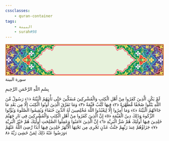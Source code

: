 ```yaml
---
cssclasses:
    - quran-container
tags:
    - البينة
    - surah#98
---
```

<div class="quran-container">
<span class="second-border"></span>
<span class="border"></span>
<div class="head-container">
<img src="https://raw.githubusercontent.com/LORDyyyyy/obsidian-the_quran_vault/main/The%20Quran%20Vault/src/webview/surah_head.png" height=100>
<div class="surah-name">
<span class="surah-name-fnt">سورة البينة</span>
</div>
</div>
<div class="quran-content">
<div class="name-of-god"> <p> بِسْمِ اللَّهِ الرَّحْمَنِ الرَّحِيمِ </p></div>
<p>
<span class="sign" id="f1">لَمْ يَكُنِ الَّذِينَ كَفَرُوا مِنْ أَهْلِ الْكِتَبِ وَالْمُشْرِكِينَ مُنفَكِّينَ حَتَّى تَأْتِيَهُمُ الْبَيِّنَةُ <span>﴿</span>١<span>﴾</span></span>
<span class="sign" id="f2">رَسُولٌ مِّنَ اللَّهِ يَتْلُوا صُحُفًا مُّطَهَّرَةً <span>﴿</span>٢<span>﴾</span></span>
<span class="sign" id="f3">فِيهَا كُتُبٌ قَيِّمَةٌ <span>﴿</span>٣<span>﴾</span></span>
<span class="sign" id="f4">وَمَا تَفَرَّقَ الَّذِينَ أُوتُوا الْكِتَبَ إِلَّا مِن بَعْدِ مَا جَاءَتْهُمُ الْبَيِّنَةُ <span>﴿</span>٤<span>﴾</span></span>
<span class="sign" id="f5">وَمَا أُمِرُوا إِلَّا لِيَعْبُدُوا اللَّهَ مُخْلِصِينَ لَهُ الدِّينَ حُنَفَاءَ وَيُقِيمُوا الصَّلَوةَ وَيُؤْتُوا الزَّكَوةَ وَذَلِكَ دِينُ الْقَيِّمَةِ <span>﴿</span>٥<span>﴾</span></span>
<span class="sign" id="f6">إِنَّ الَّذِينَ كَفَرُوا مِنْ أَهْلِ الْكِتَبِ وَالْمُشْرِكِينَ فِى نَارِ جَهَنَّمَ خَلِدِينَ فِيهَا أُولَئِكَ هُمْ شَرُّ الْبَرِيَّةِ <span>﴿</span>٦<span>﴾</span></span>
<span class="sign" id="f7">إِنَّ الَّذِينَ ءَامَنُوا وَعَمِلُوا الصَّلِحَتِ أُولَئِكَ هُمْ خَيْرُ الْبَرِيَّةِ <span>﴿</span>٧<span>﴾</span></span>
<span class="sign" id="f8">جَزَاؤُهُمْ عِندَ رَبِّهِمْ جَنَّتُ عَدْنٍ تَجْرِى مِن تَحْتِهَا الْأَنْهَرُ خَلِدِينَ فِيهَا أَبَدًا رَّضِىَ اللَّهُ عَنْهُمْ وَرَضُوا عَنْهُ ذَلِكَ لِمَنْ خَشِىَ رَبَّهُ <span>﴿</span>٨<span>﴾</span></span>

</p>
</div>
<span class="border" style="margin-top:25px;"></span>
<span class="second-border-bottom"></span>
</div>
